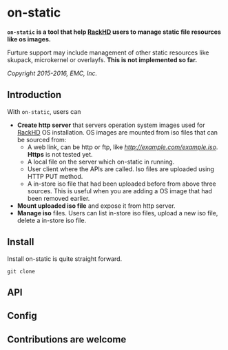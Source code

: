 # on-static

__`on-static` is a tool that help [RackHD](https://github.com/rackhd) users to
manage static file resources like os images.__

Furture support may include management of other static resources
like skupack, microkernel or overlayfs. __This is not implemented so far.__

_Copyright 2015-2016, EMC, Inc._

## Introduction

With `on-static`, users can

* **Create http server** that servers operation system images used for [RackHD](https://github.com/rackhd) OS installation. OS images are mounted from iso files that can be sourced from:
  * A web link, can be http or ftp, like _http://example.com/example.iso_. **Https** is not tested yet.
  * A local file on the server which on-static in running.
  * User client where the APIs are called. Iso files are uploaded using HTTP PUT method.
  * A in-store iso file that had been uploaded before from above three sources. This is useful when you are adding a OS image that had been removed earlier.
* **Mount uploaded iso file** and expose it from http server.
* **Manage iso** files. Users can list in-store iso files, upload a new iso file, delete a in-store iso file. 

## Install

Install on-static is quite straight forward.

    git clone 

## API

## Config

## Contributions are welcome